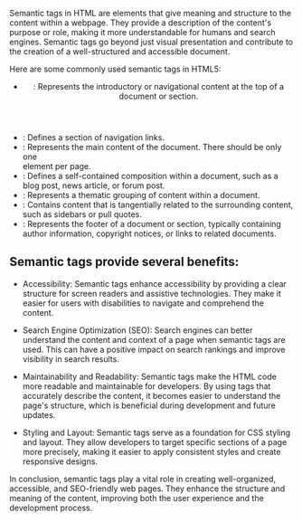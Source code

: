 Semantic tags in HTML are elements that give meaning and structure to the content within a webpage. They provide a description of the content's purpose or role, making it more understandable for humans and search engines. Semantic tags go beyond just visual presentation and contribute to the creation of a well-structured and accessible document.

Here are some commonly used semantic tags in HTML5:

- <header>: Represents the introductory or navigational content at the top of a document or section.
- <nav>: Defines a section of navigation links.
- <main>: Represents the main content of the document. There should be only one <main> element per page.
- <article>: Defines a self-contained composition within a document, such as a blog post, news article, or forum post.
- <section>: Represents a thematic grouping of content within a document.
- <aside>: Contains content that is tangentially related to the surrounding content, such as sidebars or pull quotes.
- <footer>: Represents the footer of a document or section, typically containing author information, copyright notices, or links to related documents.

## Semantic tags provide several benefits:

- Accessibility: Semantic tags enhance accessibility by providing a clear structure for screen readers and assistive technologies. They make it easier for users with disabilities to navigate and comprehend the content.

- Search Engine Optimization (SEO): Search engines can better understand the content and context of a page when semantic tags are used. This can have a positive impact on search rankings and improve visibility in search results.

- Maintainability and Readability: Semantic tags make the HTML code more readable and maintainable for developers. By using tags that accurately describe the content, it becomes easier to understand the page's structure, which is beneficial during development and future updates.

- Styling and Layout: Semantic tags serve as a foundation for CSS styling and layout. They allow developers to target specific sections of a page more precisely, making it easier to apply consistent styles and create responsive designs.

In conclusion, semantic tags play a vital role in creating well-organized, accessible, and SEO-friendly web pages. They enhance the structure and meaning of the content, improving both the user experience and the development process.